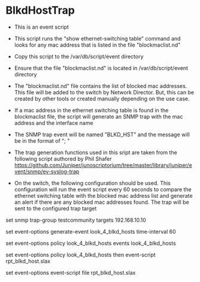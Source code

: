 # BlkdHostTrap

- This is an event script
- This script runs the "show ethernet-switching table" command and looks for any mac address that is listed in the file "blockmaclist.nd"
- Copy this script to the /var/db/script/event directory
- Ensure that the file "blockmaclist.nd" is located in /var/db/script/event directory
- The "blockmaclist.nd" file contains the list of blocked mac addresses. This file will be added to the switch by Network Director. But, this can be created by other tools or created manually depending on the use case.
- If a mac address in the ethernet switching table is found in the blockmaclist file, the script will generate an SNMP trap with the mac address and the interface name
- The SNMP trap event will be named "BLKD_HST" and the message will be in the format of "<mac address>; <interface name>"

- The trap generation functions used in this sript are taken from the following script authored by Phil Shafer
  https://github.com/Juniper/junoscriptorium/tree/master/library/juniper/event/snmp/ev-syslog-trap




- On the switch, the following configuration should be used. This configuration will run the event script every 60 seconds to compare the ethernet switching table with the blocked mac address list and generate an alert if there are any blocked mac addresses found. The trap will be sent to the configured trap target

set snmp trap-group testcommunity targets 192.168.10.10

set event-options generate-event look_4_blkd_hosts time-interval 60

set event-options policy look_4_blkd_hosts events look_4_blkd_hosts

set event-options policy look_4_blkd_hosts then event-script rpt_blkd_host.slax

set event-options event-script file rpt_blkd_host.slax
